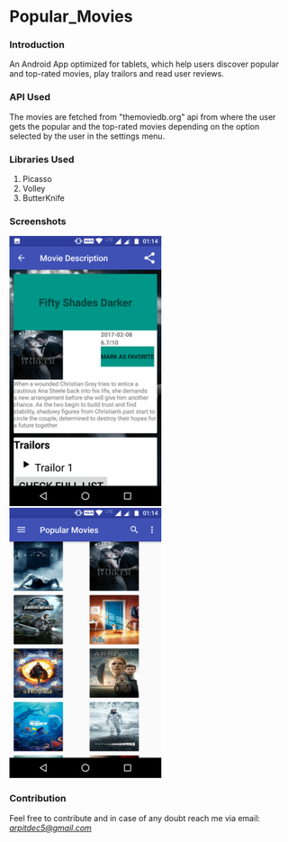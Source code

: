 # Popular_Movies


### Introduction

An Android App optimized for tablets, which help users discover popular and top-rated movies, play trailors
and read user reviews.


### API Used

The movies are fetched from "themoviedb.org" api from where the user gets the popular and the top-rated movies
depending on the option selected by the user in the settings menu.


### Libraries Used
  
  1. Picasso
  2. Volley
  3. ButterKnife
  

### Screenshots

<img src="docs/screenshots/pic1.png.png" height="480" width="270">
<img src="docs/screenshots/pic2.png.png" height="480" width="270">


### Contribution

Feel free to contribute and in case of any doubt reach me via email: *arpitdec5@gmail.com*
